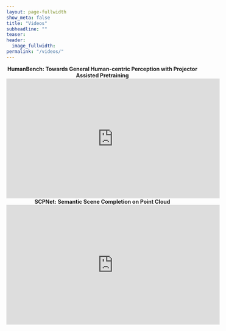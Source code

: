 ```yaml
---
layout: page-fullwidth
show_meta: false
title: "Videos"
subheadline: ""
teaser:
header:
  image_fullwidth:
permalink: "/videos/"
---
```



<div align="center">
<b>HumanBench: Towards General Human-centric Perception with Projector Assisted Pretraining</b>
<br>
<iframe width="560" height="315" src="https://player.bilibili.com/player.html?aid=234574888&bvid=BV128411k7WD&cid=1298107862&p=1" title="Bilibili video player" frameborder="0" allow="accelerometer; clipboard-write; encrypted-media; gyroscope; picture-in-picture" allowfullscreen></iframe>
<br>
</div>


<div align="center">
<b>SCPNet: Semantic Scene Completion on Point Cloud</b>
<br>
<iframe width="560" height="315" src="https://www.youtube.com/embed/X2mHXxPM5hg" title="YouTube video player" frameborder="0" allow="accelerometer; clipboard-write; encrypted-media; gyroscope; picture-in-picture" allowfullscreen></iframe>
<br>
</div>
